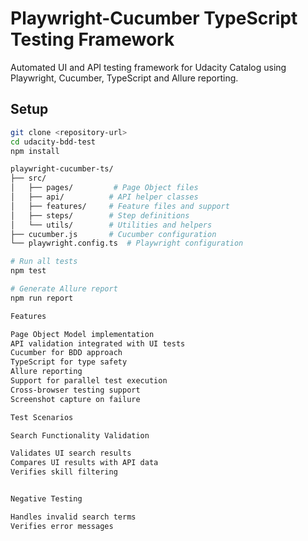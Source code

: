 # Playwright-Cucumber TypeScript Testing Framework

Automated UI and API testing framework for Udacity Catalog using Playwright, Cucumber, TypeScript and Allure reporting.

## Setup

```bash
git clone <repository-url>
cd udacity-bdd-test
npm install

playwright-cucumber-ts/
├── src/
│   ├── pages/         # Page Object files
│   ├── api/          # API helper classes
│   ├── features/     # Feature files and support
│   ├── steps/        # Step definitions
│   └── utils/        # Utilities and helpers
├── cucumber.js       # Cucumber configuration
└── playwright.config.ts  # Playwright configuration

# Run all tests
npm test

# Generate Allure report
npm run report

Features

Page Object Model implementation
API validation integrated with UI tests
Cucumber for BDD approach
TypeScript for type safety
Allure reporting
Support for parallel test execution
Cross-browser testing support
Screenshot capture on failure

Test Scenarios

Search Functionality Validation

Validates UI search results
Compares UI results with API data
Verifies skill filtering


Negative Testing

Handles invalid search terms
Verifies error messages

